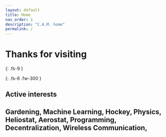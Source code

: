 ```yaml
---
layout: default
title: Home
nav_order: 1
description: "C.A.M. home"
permalink: /
---
```


# Thanks for visiting
{: .fs-9 }

{: .fs-6 .fw-300 }


## Active interests 
Gardening, Machine Learning, Hockey, Physics, Heliostat, Aerostat,
Programming, Decentralization, Wireless Communication, 
---
